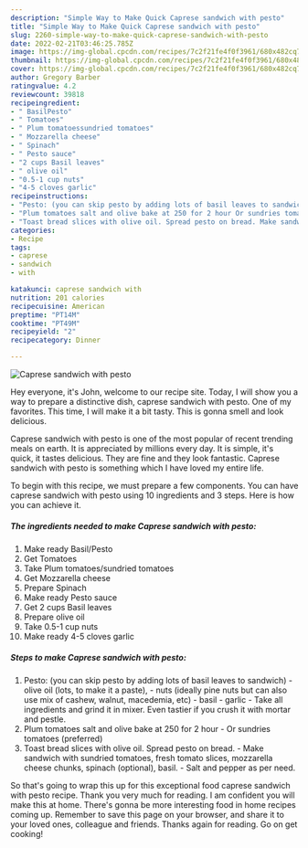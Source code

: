 ```yaml
---
description: "Simple Way to Make Quick Caprese sandwich with pesto"
title: "Simple Way to Make Quick Caprese sandwich with pesto"
slug: 2260-simple-way-to-make-quick-caprese-sandwich-with-pesto
date: 2022-02-21T03:46:25.785Z
image: https://img-global.cpcdn.com/recipes/7c2f21fe4f0f3961/680x482cq70/caprese-sandwich-with-pesto-recipe-main-photo.jpg
thumbnail: https://img-global.cpcdn.com/recipes/7c2f21fe4f0f3961/680x482cq70/caprese-sandwich-with-pesto-recipe-main-photo.jpg
cover: https://img-global.cpcdn.com/recipes/7c2f21fe4f0f3961/680x482cq70/caprese-sandwich-with-pesto-recipe-main-photo.jpg
author: Gregory Barber
ratingvalue: 4.2
reviewcount: 39818
recipeingredient:
- " BasilPesto"
- " Tomatoes"
- " Plum tomatoessundried tomatoes"
- " Mozzarella cheese"
- " Spinach"
- " Pesto sauce"
- "2 cups Basil leaves"
- " olive oil"
- "0.5-1 cup nuts"
- "4-5 cloves garlic"
recipeinstructions:
- "Pesto: (you can skip pesto by adding lots of basil leaves to sandwich) olive oil (lots, to make it a paste), nuts (ideally pine nuts but can also use mix of cashew, walnut, macedemia, etc)  basil  garlic Take all ingredients and grind it in mixer. Even tastier if you crush it with mortar and pestle."
- "Plum tomatoes salt and olive bake at 250 for 2 hour Or sundries tomatoes (preferred)"
- "Toast bread slices with olive oil. Spread pesto on bread. Make sandwich with sundried tomatoes, fresh tomato slices, mozzarella cheese chunks, spinach (optional), basil. Salt and pepper as per need."
categories:
- Recipe
tags:
- caprese
- sandwich
- with

katakunci: caprese sandwich with 
nutrition: 201 calories
recipecuisine: American
preptime: "PT14M"
cooktime: "PT49M"
recipeyield: "2"
recipecategory: Dinner

---
```



![Caprese sandwich with pesto](https://img-global.cpcdn.com/recipes/7c2f21fe4f0f3961/680x482cq70/caprese-sandwich-with-pesto-recipe-main-photo.jpg)

Hey everyone, it's John, welcome to our recipe site. Today, I will show you a way to prepare a distinctive dish, caprese sandwich with pesto. One of my favorites. This time, I will make it a bit tasty. This is gonna smell and look delicious.



Caprese sandwich with pesto is one of the most popular of recent trending meals on earth. It is appreciated by millions every day. It is simple, it's quick, it tastes delicious. They are fine and they look fantastic. Caprese sandwich with pesto is something which I have loved my entire life.


To begin with this recipe, we must prepare a few components. You can have caprese sandwich with pesto using 10 ingredients and 3 steps. Here is how you can achieve it.

<!--inarticleads1-->

##### The ingredients needed to make Caprese sandwich with pesto:

1. Make ready  Basil/Pesto
1. Get  Tomatoes
1. Take  Plum tomatoes/sundried tomatoes
1. Get  Mozzarella cheese
1. Prepare  Spinach
1. Make ready  Pesto sauce
1. Get 2 cups Basil leaves
1. Prepare  olive oil
1. Take 0.5-1 cup nuts
1. Make ready 4-5 cloves garlic




<!--inarticleads2-->

##### Steps to make Caprese sandwich with pesto:

1. Pesto: (you can skip pesto by adding lots of basil leaves to sandwich) - olive oil (lots, to make it a paste), - nuts (ideally pine nuts but can also use mix of cashew, walnut, macedemia, etc)  - basil  - garlic - Take all ingredients and grind it in mixer. Even tastier if you crush it with mortar and pestle.
1. Plum tomatoes salt and olive bake at 250 for 2 hour - Or sundries tomatoes (preferred)
1. Toast bread slices with olive oil. Spread pesto on bread. - Make sandwich with sundried tomatoes, fresh tomato slices, mozzarella cheese chunks, spinach (optional), basil. - Salt and pepper as per need.




So that's going to wrap this up for this exceptional food caprese sandwich with pesto recipe. Thank you very much for reading. I am confident you will make this at home. There's gonna be more interesting food in home recipes coming up. Remember to save this page on your browser, and share it to your loved ones, colleague and friends. Thanks again for reading. Go on get cooking!
